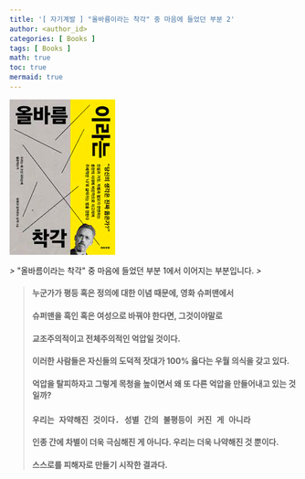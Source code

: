```yaml
---
title: '[ 자기계발 ] "올바름이라는 착각" 중 마음에 들었던 부분 2'
author: <author_id>
categories: [ Books ]
tags: [ Books ]
math: true
toc: true
mermaid: true
---
```


![1](/images/backgrounds/books/manReadsYouTube.png)

*>* "올바름이라는 착각" 중 마음에 들었던 부분 1에서 이어지는 부분입니다. *>*

> #### 누군가가 평등 혹은 정의에 대한 이념 때문에, 영화 슈퍼맨에서 
> #### 슈퍼맨을 흑인 혹은 여성으로 바꿔야 한다면, 그것이야말로 
> #### 교조주의적이고 전체주의적인 억압일 것이다.
>
> #### 이러한 사람들은 자신들의 도덕적 잣대가 100% 옳다는 우월 의식을 갖고 있다. 
> #### 억압을 탈피하자고 그렇게 목청을 높이면서 왜 또 다른 억압을 만들어내고 있는 것일까?
>
> ### `우리는 자약해진 것이다. 성별 간의 불평등이 커진 게 아니라` 
> #### 인종 간에 차별이 더욱 극심해진 게 아니다. 우리는 더욱 나약해진 것 뿐이다. 
> #### 스스로를 피해자로 만들기 시작한 결과다.
